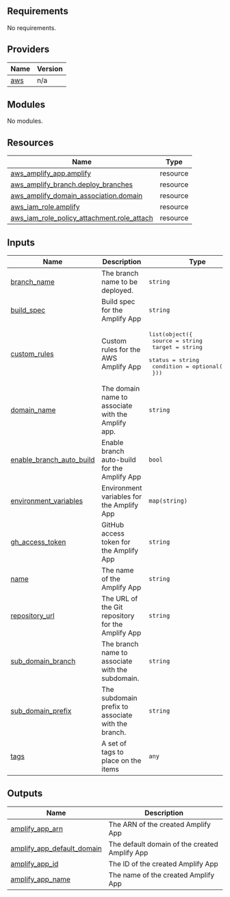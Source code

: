 ## Requirements

No requirements.

## Providers

| Name | Version |
|------|---------|
| <a name="provider_aws"></a> [aws](#provider\_aws) | n/a |

## Modules

No modules.

## Resources

| Name | Type |
|------|------|
| [aws_amplify_app.amplify](https://registry.terraform.io/providers/hashicorp/aws/latest/docs/resources/amplify_app) | resource |
| [aws_amplify_branch.deploy_branches](https://registry.terraform.io/providers/hashicorp/aws/latest/docs/resources/amplify_branch) | resource |
| [aws_amplify_domain_association.domain](https://registry.terraform.io/providers/hashicorp/aws/latest/docs/resources/amplify_domain_association) | resource |
| [aws_iam_role.amplify](https://registry.terraform.io/providers/hashicorp/aws/latest/docs/resources/iam_role) | resource |
| [aws_iam_role_policy_attachment.role_attach](https://registry.terraform.io/providers/hashicorp/aws/latest/docs/resources/iam_role_policy_attachment) | resource |

## Inputs

| Name | Description | Type | Default | Required |
|------|-------------|------|---------|:--------:|
| <a name="input_branch_name"></a> [branch\_name](#input\_branch\_name) | The branch name to be deployed. | `string` | `null` | no |
| <a name="input_build_spec"></a> [build\_spec](#input\_build\_spec) | Build spec for the Amplify App | `string` | `null` | no |
| <a name="input_custom_rules"></a> [custom\_rules](#input\_custom\_rules) | Custom rules for the AWS Amplify App | <pre>list(object({<br>    source    = string<br>    target    = string<br>    status    = string<br>    condition = optional(string)<br>  }))</pre> | `[]` | no |
| <a name="input_domain_name"></a> [domain\_name](#input\_domain\_name) | The domain name to associate with the Amplify app. | `string` | `null` | no |
| <a name="input_enable_branch_auto_build"></a> [enable\_branch\_auto\_build](#input\_enable\_branch\_auto\_build) | Enable branch auto-build for the Amplify App | `bool` | `false` | no |
| <a name="input_environment_variables"></a> [environment\_variables](#input\_environment\_variables) | Environment variables for the Amplify App | `map(string)` | `{}` | no |
| <a name="input_gh_access_token"></a> [gh\_access\_token](#input\_gh\_access\_token) | GitHub access token for the Amplify App | `string` | n/a | yes |
| <a name="input_name"></a> [name](#input\_name) | The name of the Amplify App | `string` | `null` | no |
| <a name="input_repository_url"></a> [repository\_url](#input\_repository\_url) | The URL of the Git repository for the Amplify App | `string` | n/a | yes |
| <a name="input_sub_domain_branch"></a> [sub\_domain\_branch](#input\_sub\_domain\_branch) | The branch name to associate with the subdomain. | `string` | `null` | no |
| <a name="input_sub_domain_prefix"></a> [sub\_domain\_prefix](#input\_sub\_domain\_prefix) | The subdomain prefix to associate with the branch. | `string` | `null` | no |
| <a name="input_tags"></a> [tags](#input\_tags) | A set of tags to place on the items | `any` | `{}` | no |

## Outputs

| Name | Description |
|------|-------------|
| <a name="output_amplify_app_arn"></a> [amplify\_app\_arn](#output\_amplify\_app\_arn) | The ARN of the created Amplify App |
| <a name="output_amplify_app_default_domain"></a> [amplify\_app\_default\_domain](#output\_amplify\_app\_default\_domain) | The default domain of the created Amplify App |
| <a name="output_amplify_app_id"></a> [amplify\_app\_id](#output\_amplify\_app\_id) | The ID of the created Amplify App |
| <a name="output_amplify_app_name"></a> [amplify\_app\_name](#output\_amplify\_app\_name) | The name of the created Amplify App |
